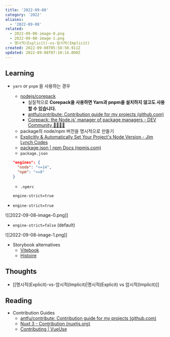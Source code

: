 ```yaml
---
title: '2022-09-08'
category: '2022'
aliases:
  - '2022-09-08'
related:
  - 2022-09-08-image-0.png
  - 2022-09-08-image-1.png
  - 명시적(Explicit)-vs-암시적(Implicit)
created: 2022-09-08T05:58:50.911Z
updated: 2022-09-08T07:10:14.000Z
---
```


## Learning

- `yarn` or `pnpm` 을 사용하는 경우

  - [nodejs/corepack](https://github.com/nodejs/corepack)
    - 실질적으로 **Corepack을 사용하면 Yarn과 pnpm을 설치하지 않고도 사용할 수 있습니다.**
    - [antfu/contribute: Contribution guide for my projects (github.com)](https://github.com/antfu/contribute#corepack)
    - [Corepack: the Node.js' manager of package managers - DEV Community 👩‍💻👨‍💻](https://dev.to/cloudx/corepack-the-node-js-manager-of-package-managers-44dd)
  - package의 node/npm 버전을 명시적으로 만들기
  - [Explicitly & Automatically Set Your Project's Node Version - Jim Lynch Codes](http://www.jimlynchcodes.com/blog/explicitly-automatically-set-your-projects-node-version)
  - [package.json | npm Docs (npmjs.com)](https://docs.npmjs.com/cli/v8/configuring-npm/package-json#engines)
  - `package.json`

  ```json
  "engines": {
  	"node": "<=14",
  	"npm": "<=8"
  }
  ```

  - `.npmrc`

  ```
  engine-strict=true
  ```

- `engine-strict=true`

![[2022-09-08-image-0.png]]

- `engine-strict=false` (default)

![[2022-09-08-image-1.png]]

- Storybook alternatives
  - [Vitebook](https://vitebook.dev)
  - [Histoire](https://histoire.dev/)

## Thoughts

- [[명시적(Explicit)-vs-암시적(Implicit)|명시적(Explicit) vs 암시적(Implicit)]]

## Reading

- Contribution Guides
  - [antfu/contribute: Contribution guide for my projects (github.com)](https://github.com/antfu/contribute)
  - [Nuxt 3 - Contribution (nuxtjs.org)](https://v3.nuxtjs.org/community/contribution/)
  - [Contributing | VueUse](https://vueuse.org/contributing.html)
